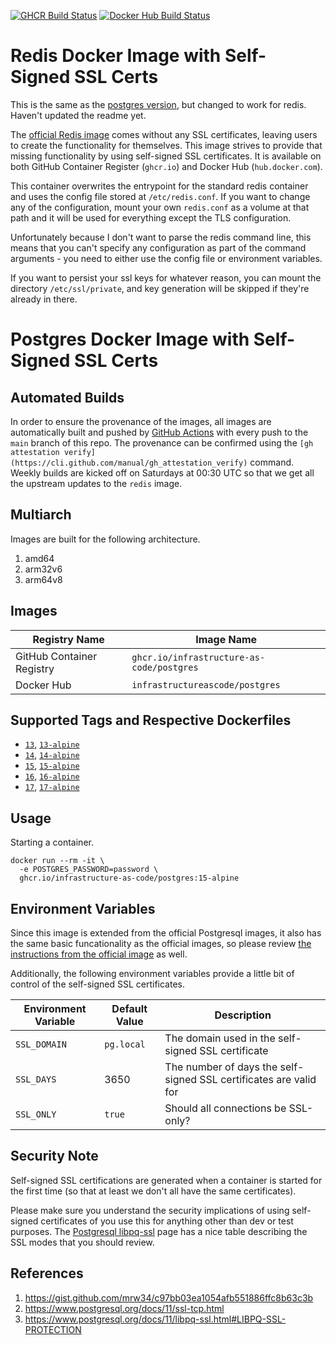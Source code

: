 [![GHCR Build Status](https://github.com/kaytwo/docker-redis/actions/workflows/ghcr.yml/badge.svg?branch=main)](https://github.com/kaytwo/docker-redis/actions/workflows/ghcr.yml)
[![Docker Hub Build Status](https://github.com/kaytwo/docker-redis/actions/workflows/dockerhub.yml/badge.svg?branch=main)](https://github.com/kaytwo/docker-redis/actions/workflows/dockerhub.yml)

# Redis Docker Image with Self-Signed SSL Certs

This is the same as the [postgres
version](https://github.com/infrastructure-as-code/docker-postgres), but changed
to work for redis. Haven't updated the readme yet.

The [official Redis image](https://hub.docker.com/_/redis) comes without
any SSL certificates, leaving users to create the functionality for themselves.
This image strives to provide that missing functionality by using self-signed
SSL certificates. It is available on both GitHub Container Register (`ghcr.io`)
and Docker Hub (`hub.docker.com`).

This container overwrites the entrypoint for the standard redis container and
uses the config file stored at `/etc/redis.conf`. If you want to change any of
the configuration, mount your own `redis.conf` as a volume at that path and it
will be used for everything except the TLS configuration.

Unfortunately because I don't want to parse the redis command line, this means
that you can't specify any configuration as part of the command arguments - you
need to either use the config file or environment variables.

If you want to persist your ssl keys for whatever reason, you can mount the
directory `/etc/ssl/private`, and key generation will be skipped if they're
already in there.

# Postgres Docker Image with Self-Signed SSL Certs

## Automated Builds

In order to ensure the provenance of the images, all images are automatically
built and pushed by [GitHub Actions](https://github.com/features/actions) with
every push to the `main` branch of this repo. The provenance can be confirmed
using the `[gh attestation
verify](https://cli.github.com/manual/gh_attestation_verify)` command. Weekly
builds are kicked off on Saturdays at 00:30 UTC so that we get all the upstream
updates to the `redis` image.

## Multiarch

Images are built for the following architecture.

1. amd64
1. arm32v6
1. arm64v8

## Images

| Registry Name | Image Name |
|---------------|------------|
| GitHub Container Registry | `ghcr.io/infrastructure-as-code/postgres` |
| Docker Hub | `infrastructureascode/postgres` |

## Supported Tags and Respective Dockerfiles

* [`13`](https://github.com/kaytwo/docker-redis/blob/main/debian.Dockerfile), [`13-alpine`](https://github.com/kaytwo/docker-redis/blob/main/alpine.Dockerfile)
* [`14`](https://github.com/kaytwo/docker-redis/blob/main/debian.Dockerfile), [`14-alpine`](https://github.com/kaytwo/docker-redis/blob/main/alpine.Dockerfile)
* [`15`](https://github.com/kaytwo/docker-redis/blob/main/debian.Dockerfile), [`15-alpine`](https://github.com/kaytwo/docker-redis/blob/main/alpine.Dockerfile)
* [`16`](https://github.com/kaytwo/docker-redis/blob/main/debian.Dockerfile), [`16-alpine`](https://github.com/kaytwo/docker-redis/blob/main/alpine.Dockerfile)
* [`17`](https://github.com/kaytwo/docker-redis/blob/main/debian.Dockerfile), [`17-alpine`](https://github.com/kaytwo/docker-redis/blob/main/alpine.Dockerfile)


## Usage

Starting a container.

```
docker run --rm -it \
  -e POSTGRES_PASSWORD=password \
  ghcr.io/infrastructure-as-code/postgres:15-alpine
```

## Environment Variables

Since this image is extended from the official Postgresql images, it also has the same basic funcationality as the official images, so please review [the instructions from the official image](https://github.com/docker-library/docs/blob/master/postgres/README.md) as well.

Additionally, the following environment variables provide a little bit of control of the self-signed SSL certificates.

| Environment Variable | Default Value | Description |
|----------------------|---------------|-------------|
| `SSL_DOMAIN`         | `pg.local`    | The domain used in the self-signed SSL certificate |
| `SSL_DAYS`           | 3650          | The number of days the self-signed SSL certificates are valid for |
| `SSL_ONLY`           | `true`        | Should all connections be SSL-only? |


## Security Note

Self-signed SSL certifications are generated when a container is started for the first time (so that at least we don't all have the same certificates).


Please make sure you understand the security implications of using self-signed certificates of you use this for anything other than dev or test purposes.  The [Postgresql libpq-ssl](https://www.postgresql.org/docs/11/libpq-ssl.html#LIBPQ-SSL-PROTECTION) page has a nice table describing the SSL modes that you should review.


## References

1. https://gist.github.com/mrw34/c97bb03ea1054afb551886ffc8b63c3b
1. https://www.postgresql.org/docs/11/ssl-tcp.html
1. https://www.postgresql.org/docs/11/libpq-ssl.html#LIBPQ-SSL-PROTECTION

